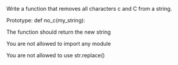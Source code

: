 Write a function that removes all characters c and C from a string.



Prototype: def no_c(my_string):

The function should return the new string

You are not allowed to import any module

You are not allowed to use str.replace()
